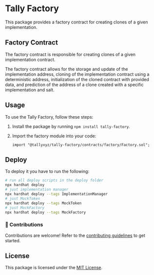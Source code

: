# Tally Factory

This package provides a factory contract for creating clones of a given implementation.

## Factory Contract

The factory contract is responsible for creating clones of a given implementation contract.

The factory contract allows for the storage and update of the implementation address, cloning of the implementation
contract using a deterministic address, initialization of the cloned contract with provided data, and prediction of the
address of a clone created with a specific implementation and salt.

## Usage

To use the Tally Factory, follow these steps:

1. Install the package by running `npm install tally-factory`.

2. Import the factory module into your code:

   ```solidity
   import "@tallyxyz/tally-factory/contracts/factory/Factory.sol";
   ```

## Deploy

To deploy it you have to run the following:

```bash
# run all deploy scripts in the deploy folder
npx hardhat deploy
# just implementation manager
npx hardhat deploy --tags ImplementationManager
# just MockToken
npx hardhat deploy --tags MockToken
# just MockFactory
npx hardhat deploy --tags MockFactory
```

### 🤝 Contributions

Contributions are welcome! Refer to the [contributing guidelines](CONTRIBUTING.md) to get started.

## License

This package is licensed under the [MIT License](LICENSE.md).
